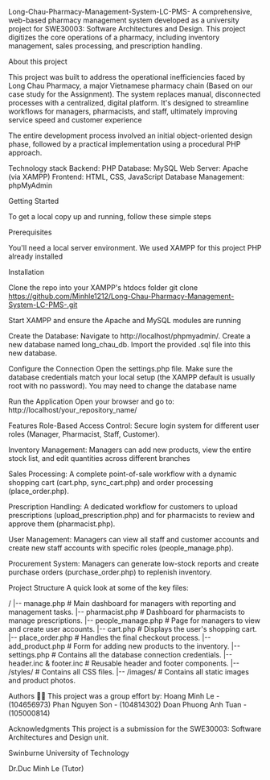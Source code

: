 Long-Chau-Pharmacy-Management-System-LC-PMS-
A comprehensive, web-based pharmacy management system developed as a university project for SWE30003: Software Architectures and Design. This project digitizes the core operations of a pharmacy, including inventory management, sales processing, and prescription handling.

About this project

This project was built to address the operational inefficiencies faced by Long Chau Pharmacy, a major Vietnamese pharmacy chain (Based on our case study for the Assignment). The system replaces manual, disconnected processes with a centralized, digital platform. It's designed to streamline workflows for managers, pharmacists, and staff, ultimately improving service speed and customer experience

The entire development process involved an initial object-oriented design phase, followed by a practical implementation using a procedural PHP approach.

Technology stack Backend: PHP Database: MySQL Web Server: Apache (via XAMPP) Frontend: HTML, CSS, JavaScript Database Management: phpMyAdmin

Getting Started

To get a local copy up and running, follow these simple steps

Prerequisites

You'll need a local server environment. We used XAMPP for this project PHP already installed

Installation

Clone the repo into your XAMPP's htdocs folder git clone https://github.com/Minhle1212/Long-Chau-Pharmacy-Management-System-LC-PMS-.git

Start XAMPP and ensure the Apache and MySQL modules are running

Create the Database: Navigate to http://localhost/phpmyadmin/. Create a new database named long_chau_db. Import the provided .sql file into this new database.

Configure the Connection Open the settings.php file. Make sure the database credentials match your local setup (the XAMPP default is usually root with no password). You may need to change the database name

Run the Application Open your browser and go to: http://localhost/your_repository_name/

Features Role-Based Access Control: Secure login system for different user roles (Manager, Pharmacist, Staff, Customer).

Inventory Management: Managers can add new products, view the entire stock list, and edit quantities across different branches

Sales Processing: A complete point-of-sale workflow with a dynamic shopping cart (cart.php, sync_cart.php) and order processing (place_order.php).

Prescription Handling: A dedicated workflow for customers to upload prescriptions (upload_prescription.php) and for pharmacists to review and approve them (pharmacist.php).

User Management: Managers can view all staff and customer accounts and create new staff accounts with specific roles (people_manage.php).

Procurement System: Managers can generate low-stock reports and create purchase orders (purchase_order.php) to replenish inventory.

Project Structure A quick look at some of the key files:

/ |-- manage.php # Main dashboard for managers with reporting and management tasks. |-- pharmacist.php # Dashboard for pharmacists to manage prescriptions. |-- people_manage.php # Page for managers to view and create user accounts. |-- cart.php # Displays the user's shopping cart. |-- place_order.php # Handles the final checkout process. |-- add_product.php # Form for adding new products to the inventory. |-- settings.php # Contains all the database connection credentials. |-- header.inc & footer.inc # Reusable header and footer components. |-- /styles/ # Contains all CSS files. |-- /images/ # Contains all static images and product photos.

Authors 🧑‍💻 This project was a group effort by: Hoang Minh Le - (104656973) Phan Nguyen Son - (104814302) Doan Phuong Anh Tuan - (105000814)

Acknowledgments This project is a submission for the SWE30003: Software Architectures and Design unit.

Swinburne University of Technology

Dr.Duc Minh Le (Tutor)